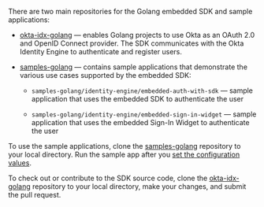 There are two main repositories for the Golang embedded SDK and sample applications:

* [okta-idx-golang](https://github.com/okta/okta-idx-golang) &mdash; enables Golang projects to use Okta as an OAuth 2.0 and OpenID Connect provider. The SDK communicates with the Okta Identity Engine to authenticate and register users.

* [samples-golang](https://github.com/okta/samples-golang) &mdash; contains sample applications that demonstrate the various use cases supported by the embedded SDK:

  * `samples-golang/identity-engine/embedded-auth-with-sdk` &mdash; sample application that uses the embedded SDK to authenticate the user

  * `samples-golang/identity-engine/embedded-sign-in-widget` &mdash; sample application that uses the embedded Sign-In Widget to authenticate the user

To use the sample applications, clone the [samples-golang](https://github.com/okta/samples-golang) repository to your local directory. Run the sample app after you [set the configuration values](/docs/guides/oie-embedded-common-download-setup-app/-/main/#set-the-configuration-values).

To check out or contribute to the SDK source code, clone the [okta-idx-golang](https://github.com/okta/okta-idx-golang) repository to your local directory, make your changes, and submit the pull request.
